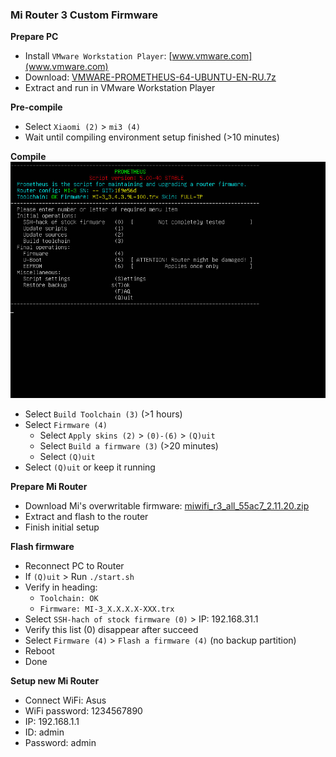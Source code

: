 ### Mi Router 3 Custom Firmware

**Prepare PC**
- Install `VMware Workstation Player`: [www.vmware.com](www.vmware.com)
- Download: [VMWARE-PROMETHEUS-64-UBUNTU-EN-RU.7z](https://disk.yandex.ru/d/6EpD2EpHmB82o)
- Extract and run in VMware Workstation Player

**Pre-compile**
- Select `Xiaomi (2)` > `mi3 (4)`
- Wait until compiling environment setup finished (>10 minutes)

**Compile**
![1](https://github.com/rern/tips/blob/master/Mi_Router3/01.jpg)
- Select `Build Toolchain (3)` (>1 hours)
- Select `Firmware (4)`
    - Select `Apply skins (2)` > `(0)-(6)` > `(Q)uit`
    - Select `Build a firmware (3)` (>20 minutes)
    - Select `(Q)uit`
- Select `(Q)uit` or keep it running

**Prepare Mi Router**
- Download Mi's overwritable firmware: [miwifi_r3_all_55ac7_2.11.20.zip](https://www.dropbox.com/s/r09dl0or4z2iyxh/miwifi_r3_all_55ac7_2.11.20.zip?dl=1)
- Extract and flash to the router
- Finish initial setup

**Flash firmware**
- Reconnect PC to Router
- If `(Q)uit` > Run `./start.sh`
- Verify in heading:
    - `Toolchain: OK`
    - `Firmware: MI-3_X.X.X.X-XXX.trx`
- Select `SSH-hach of stock firmware (0)` > IP: 192.168.31.1
- Verify this list (0) disappear after succeed
- Select `Firmware (4)` > `Flash a firmware (4)` (no backup partition)
- Reboot
- Done

**Setup new Mi Router**
- Connect WiFi: Asus
- WiFi password: 1234567890
- IP: 192.168.1.1
- ID: admin
- Password: admin
